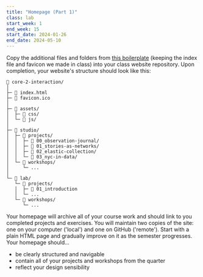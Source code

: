 ```yaml
---
title: "Homepage (Part 1)"
class: lab
start_week: 1
end_week: 15
start_date: 2024-01-26
end_date: 2024-05-10
---
```


Copy the additional files and folders from [this boilerplate](/files/lab/boilerplates/core-2-interaction.zip) (keeping the index file and favicon we made in class) into your class website repository. Upon completion, your website's structure should look like this:

~~~
📂 core-2-interaction/
│
├─ 📄 index.html 
├─ 🌸 favicon.ico 
│
├─ 📂 assets/
│  ├─ 📁 css/
│  └─ 📁 js/
│
├─ 📂 studio/
│  ├─ 📁 projects/
│  │  ├─ 📁 00_observation-journal/
│  │  ├─ 📁 01_stories-as-networks/
│  │  ├─ 📁 02_elastic-collection/
│  │  └─ 📁 03_nyc-in-data/
│  └─ 📁 workshops/
│     └─ ...
│
└─ 📂 lab/ 
   └─ 📁 projects/
   │  ├─ 📁 01_introduction
   │  └─ ...
   └─ 📁 workshops/
      └─ ...
~~~

Your homepage will archive all of your course work and should link to you completed projects and exercises. You will maintain two copies of the site: one on your computer ('local') and one on GitHub ('remote'). Start with a plain HTML page and gradually improve on it as the semester progresses. Your homepage should...
- be clearly structured and navigable
- contain all of your projects and workshops from the quarter
- reflect your design sensibility